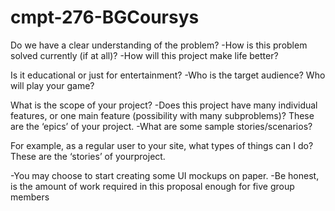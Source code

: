 # cmpt-276-BGCoursys

Do we have a clear understanding of the problem?
-How is this problem solved currently (if at all)?
-How will this project make life better?

Is it educational or just for entertainment?
-Who is the target audience? Who will play your game?

What is the scope of your project?
-Does this project have many individual features, or one main feature (possibility with many subproblems)? These are the ‘epics’ of your project.
-What are some sample stories/scenarios?
    
For example, as a regular user to your site, what types of things can I do?
These are the ‘stories’ of yourproject.

-You may choose to start creating some UI mockups on paper.
-Be honest, is the amount of work required in this proposal enough for five group members